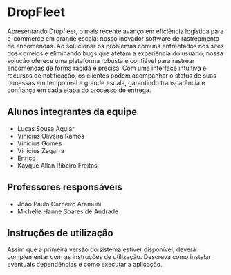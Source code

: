 # DropFleet 

Apresentando Dropfleet, o mais recente avanço em eficiência logística para e-commerce em grande escala: nosso inovador software de rastreamento de encomendas. Ao solucionar os problemas comuns enfrentados nos sites dos correios e eliminando bugs que afetam a experiência do usuário, nossa solução oferece uma plataforma robusta e confiável para rastrear encomendas de forma rápida e precisa. Com uma interface intuitiva e recursos de notificação, os clientes podem acompanhar o status de suas remessas em tempo real e grande escala, garantindo transparência e confiança em cada etapa do processo de entrega.

## Alunos integrantes da equipe

* Lucas Sousa Aguiar 
* Vinícius Oliveira Ramos 
* Vinicius Gomes 
* Vinicius Zegarra
* Enrico 
* Kayque Allan Ribeiro Freitas

## Professores responsáveis

* João Paulo Carneiro Aramuni
* Michelle Hanne Soares de Andrade

## Instruções de utilização

Assim que a primeira versão do sistema estiver disponível, deverá complementar com as instruções de utilização. Descreva como instalar eventuais dependências e como executar a aplicação.
